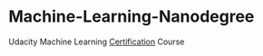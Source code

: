 # Machine-Learning-Nanodegree

Udacity Machine Learning [Certification](https://github.com/jogiankit/Machine-Learning-Nanodegree/blob/master/ML_certificate.pdf) Course
